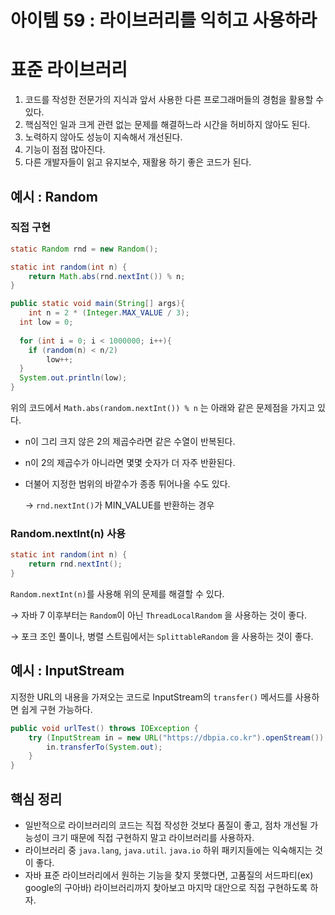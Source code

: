 # 아이템 59 : 라이브러리를 익히고 사용하라

# 표준 라이브러리

1. 코드를 작성한 전문가의 지식과 앞서 사용한 다른 프로그래머들의 경험을 활용할 수 있다.
2. 핵심적인 일과 크게 관련 없는 문제를 해결하느라 시간을 허비하지 않아도 된다.
3. 노력하지 않아도 성능이 지속해서 개선된다.
4. 기능이 점점 많아진다.
5. 다른 개발자들이 읽고 유지보수, 재활용 하기 좋은 코드가 된다.

## 예시 : Random

### 직접 구현

```java
static Random rnd = new Random();

static int random(int n) {
	return Math.abs(rnd.nextInt()) % n;
}

public static void main(String[] args){
	int n = 2 * (Integer.MAX_VALUE / 3);
  int low = 0;
  
  for (int i = 0; i < 1000000; i++){
  	if (random(n) < n/2)
      	low++;
  }
  System.out.println(low);
}
```

위의 코드에서 `Math.abs(random.nextInt()) % n` 는 아래와 같은 문제점을 가지고 있다.

- n이 그리 크지 않은 2의 제곱수라면 같은 수열이 반복된다.
- n이 2의 제곱수가 아니라면 몇몇 숫자가 더 자주 반환된다.
- 더불어 지정한 범위의 바깥수가 종종 튀어나올 수도 있다.
    
    → `rnd.nextInt()`가 MIN_VALUE를 반환하는 경우
    

### **Random.nextInt(n) 사용**

```java
static int random(int n) {
	return rnd.nextInt();
}
```

`Random.nextInt(n)`를 사용해 위의 문제를 해결할 수 있다.

→ 자바 7 이후부터는 `Random`이 아닌 `ThreadLocalRandom` 을 사용하는 것이 좋다.

→ 포크 조인 풀이나, 병렬 스트림에서는 `SplittableRandom` 을 사용하는 것이 좋다.

## 예시 : **InputStream**

지정한 URL의 내용을 가져오는 코드로 InputStream의 `transfer()` 메서드를 사용하면 쉽게 구현 가능하다.

```java
public void urlTest() throws IOException {
    try (InputStream in = new URL("https://dbpia.co.kr").openStream()) {
        in.transferTo(System.out);
    }
}
```

## 핵심 정리

- 일반적으로 라이브러리의 코드는 직접 작성한 것보다 품질이 좋고, 점차 개선될 가능성이 크기 때문에 직접 구현하지 말고 라이브러리를 사용하자.
- 라이브러리 중 `java.lang`, `java.util`. `java.io` 하위 패키지들에는 익숙해지는 것이 좋다.
- 자바 표준 라이브러리에서 원하는 기능을 찾지 못했다면, 고품질의 서드파티(ex) google의 구아바) 라이브러리까지 찾아보고 마지막 대안으로 직접 구현하도록 하자.